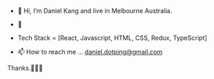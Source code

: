 - 👋 Hi, I’m Daniel Kang and live in Melbourne Australia.
- 👀 
- Tech Stack = [React, Javascript, HTML, CSS, Redux, TypeScript]

- 📫 How to reach me ... daniel.dotping@gmail.com

Thanks.🙆🏻‍♂️

<!---
dotoping/dotoping is a ✨ special ✨ repository because its `README.md` (this file) appears on your GitHub profile.
You can click the Preview link to take a look at your changes.
--->
